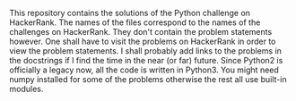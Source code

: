 This repository contains the solutions of the Python challenge on HackerRank. The names of the files correspond to the names of the challenges on HackerRank. They don't contain the problem statements however. One shall have to visit the problems on HackerRank in order to view the problem statements. I shall probably add links to the problems in the docstrings if I find the time in the near (or far) future. 
Since Python2 is officially a legacy now, all the code is written in Python3. You might need numpy installed for some of the problems otherwise the rest all use built-in modules.
